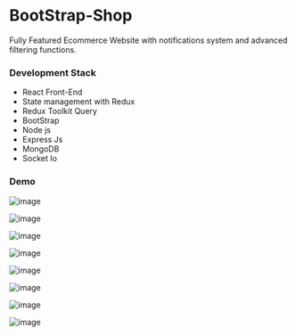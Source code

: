 # BootStrap-Shop
Fully Featured Ecommerce Website with notifications system and advanced filtering functions.


### Development Stack

- React Front-End
- State management with Redux
- Redux Toolkit Query
- BootStrap
- Node js 
- Express Js
- MongoDB
- Socket Io

### Demo


![image](https://github.com/Copheles/BootstrapShop/assets/61428497/10e3aded-a92b-49c9-b3f4-17ee24182edf)

![image](https://github.com/Copheles/BootstrapShop/assets/61428497/98efa80c-1e4d-4682-9c59-30148f94bcae)

![image](https://github.com/Copheles/BootstrapShop/assets/61428497/3b233bf8-6ec6-4db7-a537-7e49415bfdf2)

![image](https://github.com/Copheles/BootstrapShop/assets/61428497/fdfd7962-9095-4c05-a832-9b81475e66e7)

![image](https://github.com/Copheles/BootstrapShop/assets/61428497/a93cbcda-cd01-4d25-a2fa-905e76774bc6)

![image](https://github.com/Copheles/BootstrapShop/assets/61428497/50dbc699-697c-4920-981d-3f0b1f7e622b)

![image](https://github.com/Copheles/BootstrapShop/assets/61428497/e533e10a-cf29-4e67-9466-66c2dd19d068)

![image](https://github.com/Copheles/BootstrapShop/assets/61428497/ffd3e553-2b41-4809-8d2b-71ac5fbbd405)


